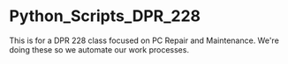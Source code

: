# Python_Scripts_DPR_228
This is for a DPR 228 class focused on PC Repair and Maintenance. We're doing these so we automate our work processes. 
